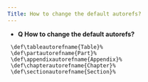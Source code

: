 ```yaml
---
Title: How to change the default autorefs?
---
```


- **Q How to change the default autorefs?**
``` \def\figureautorefname{Figure}%
 \def\tableautorefname{Table}%
 \def\partautorefname{Part}%
 \def\appendixautorefname{Appendix}%
 \def\chapterautorefname{Chapter}%
 \def\sectionautorefname{Section}%
```

